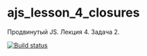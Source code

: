 # ajs_lesson_4_closures
Продвинутый JS. Лекция 4. Задача 2.

[![Build status](https://ci.appveyor.com/api/projects/status/a5kpydbnso3xccuf?svg=true)](https://ci.appveyor.com/project/serviktor050/ajs-lesson-4-closures)
